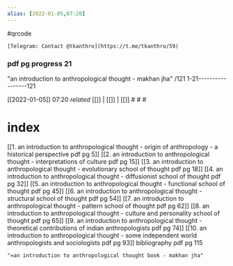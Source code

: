 ```yaml
---
alias: [2022-01-05,07:20]
---
```

 #qrcode

 ```qrcode
 [Telegram: Contact @tkanthro](https://t.me/tkanthro/59)
 ```
 ### pdf pg progress 21
"an introduction to anthropological thought - makhan jha"
/121     1-21-----------------121

[[2022-01-05]] 07:20 _related_ [[]] | [[]] | [[]] # # #
# index
[[1. an introduction to anthropological thought - origin of anthropology - a historical perspective pdf pg 5]]
[[2. an introduction to anthropological thought - interpretations of culture pdf pg 15]]
[[3. an introduction to anthropological thought - evolutionary school of thought pdf pg 18]]
[[4. an introduction to anthropological thought - diffusionist school of thought pdf pg 32]]
[[5. an introduction to anthropological thought - functional school of thought pdf pg 45]]
[[6. an introduction to anthropological thought - structural school of thought pdf pg 54]]
[[7. an introduction to anthropological thought - pattern school of thought pdf pg 62]]
[[8. an introduction to anthropological thought - culture and personality school of thought pdf pg 65]]
[[9. an introduction to anthropological thought - theoretical contributions of indian anthropologists pdf pg 74]]
[[10. an introduction to anthropological thought - some independent world anthropologists and sociologists pdf pg 93]]
bibliography pdf pg 115
```query 2022-02-19 00:38
"=an introduction to anthropological thought book - makhan jha"
```